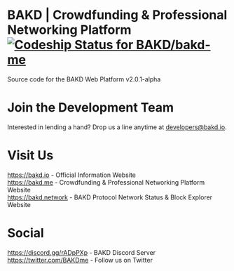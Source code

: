 # BAKD | Crowdfunding & Professional Networking Platform [ ![Codeship Status for BAKD/bakd-me](https://app.codeship.com/projects/cc71dbb0-9b62-0136-b87c-4e5d295d01b4/status?branch=master)](https://app.codeship.com/projects/305742)
Source code for the BAKD Web Platform v2.0.1-alpha

# Join the Development Team
Interested in lending a hand? Drop us a line anytime at developers@bakd.io.

# Visit Us
https://bakd.io - Official Information Website<br />
https://bakd.me - Crowdfunding & Professional Networking Platform Website<br />
https://bakd.network - BAKD Protocol Network Status & Block Explorer Website<br />

# Social
https://discord.gg/rADpPXp - BAKD Discord Server<br />
https://twitter.com/BAKDme - Follow us on Twitter
